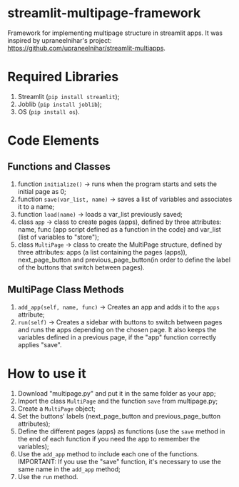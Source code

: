 # streamlit-multipage-framework
Framework for implementing multipage structure in streamlit apps.
It was inspired by upraneelnihar's project: https://github.com/upraneelnihar/streamlit-multiapps.

# Required Libraries
1. Streamlit (`pip install streamlit`);
2. Joblib (`pip install joblib`);
3. OS (`pip install os`).

# Code Elements

## Functions and Classes
1. function `initialize()` -> runs when the program starts and sets the initial page as 0;
2. function `save(var_list, name)` -> saves a list of variables and associates it to a name;
3. function `load(name)` -> loads a var_list previously saved;
4. class `app` -> class to create pages (apps), defined by three attributes: name, func (app script defined as a function in the code) and var_list (list of variables to "store");
5. class `MultiPage` -> class to create the MultiPage structure, defined by three attributes: apps (a list containing the pages (apps)), next_page_button and previous_page_button(in order to define the label of the buttons that switch between pages).

## MultiPage Class Methods
1. `add_app(self, name, func)` -> Creates an app and adds it to the `apps` attribute;
2. `run(self)` -> Creates a sidebar with buttons to switch between pages and runs the apps depending on the chosen page. It also keeps the variables defined in a previous page, if the "app" function correctly applies "save".

# How to use it
1. Download "multipage.py" and put it in the same folder as your app;
2. Import the class `MultiPage` and the function `save` from multipage.py;
3. Create a `MultiPage` object;
4. Set the buttons' labels (next_page_button and previous_page_button attributes);
5. Define the different pages (apps) as functions (use the `save` method in the end of each function if you need the app to remember the variables);
6. Use the `add_app` method to include each one of the functions. IMPORTANT: If you use the "save" function, it's necessary to use the same name in the `add_app` method;
7. Use the `run` method.
